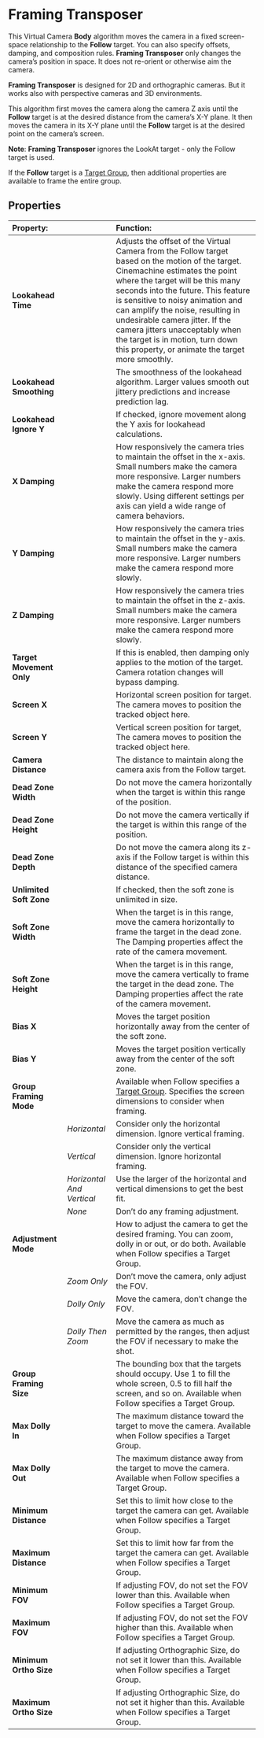 # Framing Transposer

This Virtual Camera __Body__ algorithm moves the camera in a fixed screen-space relationship to the __Follow__ target. You can also specify offsets, damping, and composition rules. __Framing Transposer__ only changes the camera’s position in space. It does not re-orient or otherwise aim the camera.

__Framing Transposer__ is designed for 2D and orthographic cameras. But it works also with perspective cameras and 3D environments.

This algorithm first moves the camera along the camera Z axis until the __Follow__ target is at the desired distance from the camera’s X-Y plane. It then moves the camera in its X-Y plane until the __Follow__ target is at the desired point on the camera’s screen.

**Note**: __Framing Transposer__ ignores the LookAt target - only the Follow target is used.

If the __Follow__ target is a [Target Group](CinemachineTargetGroup.md), then additional properties are available to frame the entire group.

## Properties

| **Property:** || **Function:** |
|:---|:---|:---|
| __Lookahead Time__ || Adjusts the offset of the Virtual Camera from the Follow target based on the motion of the target. Cinemachine estimates the point where the target will be this many seconds into the future. This feature is sensitive to noisy animation and can amplify the noise, resulting in undesirable camera jitter. If the camera jitters unacceptably when the target is in motion, turn down this property, or animate the target more smoothly. |
| __Lookahead Smoothing__ || The smoothness of the lookahead algorithm. Larger values smooth out jittery predictions and increase prediction lag. |
| __Lookahead Ignore Y__ || If checked, ignore movement along the Y axis for lookahead calculations. |
| __X Damping__ || How responsively the camera tries to maintain the offset in the x-axis. Small numbers make the camera more responsive. Larger numbers make the camera respond more slowly.  Using different settings per axis can yield a wide range of camera behaviors. |
| __Y Damping__ || How responsively the camera tries to maintain the offset in the y-axis. Small numbers make the camera more responsive. Larger numbers make the camera respond more slowly.   |
| __Z Damping__ || How responsively the camera tries to maintain the offset in the z-axis. Small numbers make the camera more responsive. Larger numbers make the camera respond more slowly.   |
| __Target Movement Only__ || If this is enabled, then damping only applies to the motion of the target.  Camera rotation changes will bypass damping. |
| __Screen X__ || Horizontal screen position for target. The camera moves to position the tracked object here. |
| __Screen Y__ || Vertical screen position for target, The camera moves to position the tracked object here. |
| __Camera Distance__ || The distance to maintain along the camera axis from the Follow target. |
| __Dead Zone Width__ || Do not move the camera horizontally when the target is within this range of the position. |
| __Dead Zone Height__ || Do not move the camera vertically if the target is within this range of the position. |
| __Dead Zone Depth__ || Do not move the camera along its z-axis if the Follow target is within this distance of the specified camera distance. |
| __Unlimited Soft Zone__ || If checked, then the soft zone is unlimited in size. |
| __Soft Zone Width__ || When the target is in this range, move the camera horizontally to frame the target in the dead zone. The Damping properties affect the rate of the camera movement.  |
| __Soft Zone Height__ || When the target is in this range, move the camera vertically to frame the target in the dead zone. The Damping properties affect the rate of the camera movement.  |
| __Bias X__ || Moves the target position horizontally away from the center of the soft zone. |
| __Bias Y__ || Moves the target position vertically away from the center of the soft zone. |
| __Group Framing Mode__ || Available when Follow specifies a [Target Group](CinemachineTargetGroup.md). Specifies the screen dimensions to consider when framing.  |
| | _Horizontal_ | Consider only the horizontal dimension. Ignore vertical framing. |
| | _Vertical_ | Consider only the vertical dimension. Ignore horizontal framing. |
| | _Horizontal And Vertical_ | Use the larger of the horizontal and vertical dimensions to get the best fit. |
| | _None_ | Don’t do any framing adjustment. |
| __Adjustment Mode__ || How to adjust the camera to get the desired framing. You can zoom, dolly in or out, or do both. Available when Follow specifies a Target Group.  |
| | _Zoom Only_ | Don’t move the camera, only adjust the FOV. |
| | _Dolly Only_ | Move the camera, don’t change the FOV. |
| | _Dolly Then Zoom_ | Move the camera as much as permitted by the ranges, then adjust the FOV if necessary to make the shot. |
| __Group Framing Size__ || The bounding box that the targets should occupy. Use 1 to fill the whole screen, 0.5 to fill half the screen, and so on. Available when Follow specifies a Target Group.  |
| __Max Dolly In__ || The maximum distance toward the target to move the camera. Available when Follow specifies a Target Group.  |
| __Max Dolly Out__ || The maximum distance away from the target to move the camera. Available when Follow specifies a Target Group.  |
| __Minimum Distance__ || Set this to limit how close to the target the camera can get. Available when Follow specifies a Target Group.  |
| __Maximum Distance__ || Set this to limit how far from the target the camera can get. Available when Follow specifies a Target Group.  |
| __Minimum FOV__ || If adjusting FOV, do not set the FOV lower than this. Available when Follow specifies a Target Group.  |
| __Maximum FOV__ || If adjusting FOV, do not set the FOV higher than this. Available when Follow specifies a Target Group.  |
| __Minimum Ortho Size__ || If adjusting Orthographic Size, do not set it lower than this. Available when Follow specifies a Target Group.  |
| __Maximum Ortho Size__ || If adjusting Orthographic Size, do not set it higher than this. Available when Follow specifies a Target Group. |



